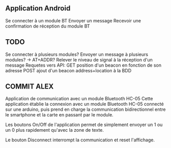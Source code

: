 ## Application Android
Se connecter à un module BT
Envoyer un message
Recevoir une confirmation de réception du module BT

## TODO
Se connecter à plusieurs modules?
Envoyer un message à plusieurs modules? -> AT+ADDR?
Relever le niveau de signal à la réception d'un message
Requetes vers API:
  GET position d'un beacon en fonction de son adresse
  POST ajout d'un beacon address+location à la BDD

## COMMIT ALEX
Application de communication avec un module Bluetooth HC-05
Cette application établie la connexion avec un module Bluetooth HC-05 connecté sur une arduino,
puis prend en charge la communication bidirectionnel entre le smartphone et la carte en passant par le module.

Les boutons On/Off de l'application permet de simplement envoyer un 1 ou un 0 plus rapidement qu'avec la zone de texte.

Le bouton Disconnect interrompt la communication et reset l'affichage.
